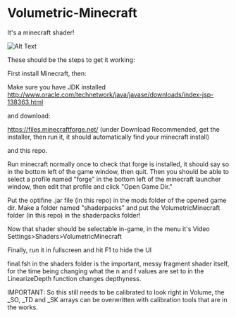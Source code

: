 # Volumetric-Minecraft
It's a minecraft shader!

![Alt Text](https://github.com/oligb/Volumetric-Minecraft/raw/master/img/minecraft.gif)

These should be the steps to get it working:

First install Minecraft, then:

Make sure you have JDK installed 
http://www.oracle.com/technetwork/java/javase/downloads/index-jsp-138363.html

and download: 

https://files.minecraftforge.net/
(under Download Recommended, get the installer, then run it, it should automatically find your minecraft install)

and this repo.

Run minecraft normally once to check that forge is installed, it should say so in the bottom left of the game window, then quit.
Then you should be able to select a profile named "forge" in the bottom left of the minecraft launcher window, then edit that profile and click "Open Game Dir."

Put the optifine .jar file (in this repo) in the mods folder of the opened game dir.
Make a folder named "shaderpacks" and put the VolumetricMinecraft folder (in this repo) in the shaderpacks folder!

Now that shader should be selectable in-game, in the menu it's Video Settings>Shaders>VolumetricMinecraft

Finally, run it in fullscreen and hit F1 to hide the UI

final.fsh in the shaders folder is the important, messy fragment shader itself, for the time being changing what the n and f values are set to in the LinearizeDepth function changes depthyness.

IMPORTANT: So this still needs to be calibrated to look right in Volume, the _SO, _TD and _SK arrays can be overwritten with calibration tools that are in the works.